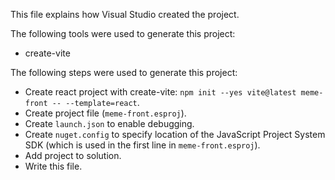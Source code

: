 This file explains how Visual Studio created the project.

The following tools were used to generate this project:
- create-vite

The following steps were used to generate this project:
- Create react project with create-vite: `npm init --yes vite@latest meme-front -- --template=react`.
- Create project file (`meme-front.esproj`).
- Create `launch.json` to enable debugging.
- Create `nuget.config` to specify location of the JavaScript Project System SDK (which is used in the first line in `meme-front.esproj`).
- Add project to solution.
- Write this file.
